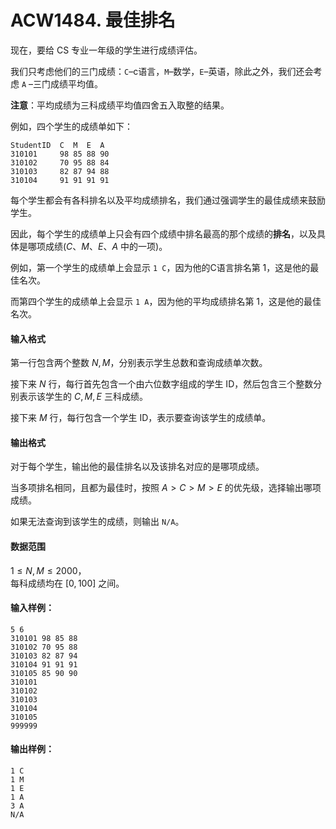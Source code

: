# ACW1484. 最佳排名

现在，要给 CS 专业一年级的学生进行成绩评估。

我们只考虑他们的三门成绩：`C`–c语言，`M`–数学，`E`–英语，除此之外，我们还会考虑 `A` –三门成绩平均值。

**注意**：平均成绩为三科成绩平均值四舍五入取整的结果。

例如，四个学生的成绩单如下：

```
StudentID  C  M  E  A
310101     98 85 88 90
310102     70 95 88 84
310103     82 87 94 88
310104     91 91 91 91
```

每个学生都会有各科排名以及平均成绩排名，我们通过强调学生的最佳成绩来鼓励学生。

因此，每个学生的成绩单上只会有四个成绩中排名最高的那个成绩的**排名**，以及具体是哪项成绩($C、M、E、A$ 中的一项)。

例如，第一个学生的成绩单上会显示 `1 C`，因为他的C语言排名第 $1$，这是他的最佳名次。

而第四个学生的成绩单上会显示 `1 A`，因为他的平均成绩排名第 $1$，这是他的最佳名次。

#### 输入格式

第一行包含两个整数 $N,M$，分别表示学生总数和查询成绩单次数。

接下来 $N$ 行，每行首先包含一个由六位数字组成的学生 ID，然后包含三个整数分别表示该学生的 $C,M,E$ 三科成绩。

接下来 $M$ 行，每行包含一个学生 ID，表示要查询该学生的成绩单。

#### 输出格式

对于每个学生，输出他的最佳排名以及该排名对应的是哪项成绩。

当多项排名相同，且都为最佳时，按照 $A > C > M > E$ 的优先级，选择输出哪项成绩。

如果无法查询到该学生的成绩，则输出 `N/A`。

#### 数据范围

$1 \le N,M \le 2000$，  
每科成绩均在 $[0,100]$ 之间。

#### 输入样例：

```
5 6
310101 98 85 88
310102 70 95 88
310103 82 87 94
310104 91 91 91
310105 85 90 90
310101
310102
310103
310104
310105
999999
```

#### 输出样例：

```
1 C
1 M
1 E
1 A
3 A
N/A
```

